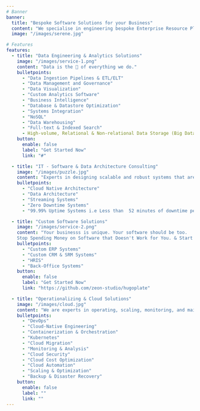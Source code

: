 ```yaml
---
# Banner
banner:
  title: "Bespoke Software Solutions for your Business"
  content: "We specialise in engineering bespoke Enterprise Resource Planning (ERP) systems and robust Data solutions that transform complex operations into streamlined, efficient, and intelligent processes. Our mission is to build the technological and financial backbone that empowers our clients to achieve sustainable growth, compliance, and a significant competitive advantage."
  image: "/images/serene.jpg"

# Features
features:
  - title: "Data Engineering & Analytics Solutions"
    image: "/images/service-1.png"
    content: "Data is the 🖤 of everything we do."
    bulletpoints:
      - "Data Ingestion Pipelines & ETL/ELT"
      - "Data Management and Governance"
      - "Data Visualization"
      - "Custom Analytics Software"
      - "Business Intelligence"
      - "Database & Datastore Optimization"
      - "Systems Integration"
      - "NoSQL"
      - "Data Warehousing"
      - "Full-text & Indexed Search"
      - High-volume, Relational & Non-relational Data Storage (Big Data)
    button:
      enable: false
      label: "Get Started Now"
      link: "#"

  - title: "IT - Software & Data Architecture Consulting"
    image: "/images/puzzle.jpg"
    content: "Experts in designing scalable and robust systems that are cloud native. We can help your team build the right architecture for your business today and tomorrow. Let _Systems are Down_ be a thing of the past."
    bulletpoints:
      - "Cloud Native Architecture"
      - "Data Architecture"
      - "Streaming Systems"
      - "Zero Downtime Systems"
      - "99.99% Uptime Systems i.e Less than  52 minutes of downtime per year"

  - title: "Custom Software Solutions"
    image: "/images/service-2.png"
    content: "Your businesss is unique. Your software should be too.
    Stop Spending Money on Software that Doesn't Work for You. & Start Investing in Software that Works for You."
    bulletpoints:
      - "Custom ERP Systems"
      - "Custom CRM & SRM Systems"
      - "HRIS"
      - "Back-Office Systems"
    button:
      enable: false
      label: "Get Started Now"
      link: "https://github.com/zeon-studio/hugoplate"

  - title: "Operationalizing & Cloud Solutions"
    image: "/images/cloud.jpg"
    content: "We are experts in operating, scaling, monitoring, and maintaining cloud-first and on-prem systems."
    bulletpoints:
      - "DevOps"
      - "Cloud-Native Engineering"
      - "Containerization & Orchestration"
      - "Kubernetes"
      - "Cloud Migration"
      - "Monitoring & Analysis"
      - "Cloud Security"
      - "Cloud Cost Optimization"
      - "Cloud Automation"
      - "Scaling & Optimization"
      - "Backup & Disaster Recovery"
    button:
      enable: false
      label: ""
      link: ""
---
```

